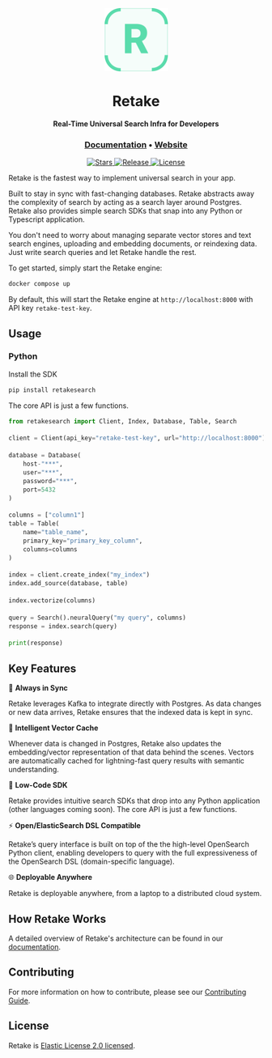 <p align="center">
  <img src="assets/retake.svg" alt="Retake" width="125px"></a>
</p>

<h1 align="center">
    <b>Retake</b>
</h1>

<p align="center">
    <b>Real-Time Universal Search Infra for Developers</b> <br />
</p>

<h3 align="center">
  <a href="https://docs.getretake.com">Documentation</a> &bull;
  <a href="https://getretake.com">Website</a>
</h3>

<p align="center">
<a href="https://github.com/getretake/retake/stargazers/" target="_blank">
    <img src="https://img.shields.io/github/stars/getretake/retake?style=social&label=Star&maxAge=60" alt="Stars">
</a>
<a href="https://github.com/getretake/retake/releases" target="_blank">
    <img src="https://img.shields.io/github/v/release/getretake/retake?color=white" alt="Release">
</a>
<a href="https://github.com/getretake/retake/tree/main/LICENSE" target="_blank">
    <img src="https://img.shields.io/static/v1?label=license&message=ELv2&color=white" alt="License">
</a>
</p>

Retake is the fastest way to implement universal search in your app.

Built to stay in sync with fast-changing databases. Retake abstracts away the complexity of search by acting as a search
layer around Postgres. Retake also provides simple search SDKs that snap into any Python or Typescript application.

You don't need to worry about managing separate vector stores and text search engines, uploading and embedding documents, or reindexing data. Just write search queries and let Retake handle the rest.

To get started, simply start the Retake engine:

```bash
docker compose up
```

By default, this will start the Retake engine at `http://localhost:8000` with API key `retake-test-key`.

## Usage

### Python

Install the SDK

```bash
pip install retakesearch
```

The core API is just a few functions.

```python
from retakesearch import Client, Index, Database, Table, Search

client = Client(api_key="retake-test-key", url="http://localhost:8000")

database = Database(
    host-"***",
    user="***",
    password="***",
    port=5432
)

columns = ["column1"]
table = Table(
    name="table_name",
    primary_key="primary_key_column",
    columns=columns
)

index = client.create_index("my_index")
index.add_source(database, table)

index.vectorize(columns)

query = Search().neuralQuery("my query", columns)
response = index.search(query)

print(response)
```

## Key Features

:arrows_counterclockwise: **Always in Sync**

Retake leverages Kafka to integrate directly with Postgres. As data changes or new data arrives,
Retake ensures that the indexed data is kept in sync.

:brain: **Intelligent Vector Cache**

Whenever data is changed in Postgres, Retake also updates the embedding/vector representation of that data behind the scenes. Vectors are automatically cached for lightning-fast query results with semantic understanding.

:rocket: **Low-Code SDK**

Retake provides intuitive search SDKs that drop into any Python application (other languages coming soon). The core API is just a few functions.

:zap: **Open/ElasticSearch DSL Compatible**

Retake’s query interface is built on top of the the high-level OpenSearch Python client, enabling developers to query with the full expressiveness of the OpenSearch DSL (domain-specific language).

:globe_with_meridians: **Deployable Anywhere**

Retake is deployable anywhere, from a laptop to a distributed cloud system.

## How Retake Works

A detailed overview of Retake's architecture can be found in our [documentation](https://docs.getretake.com/architecture).

## Contributing

For more information on how to contribute, please see our [Contributing Guide](CONTRIBUTING.md).

## License

Retake is [Elastic License 2.0 licensed](LICENSE).
